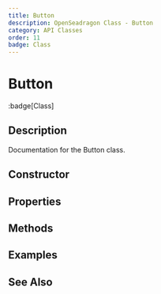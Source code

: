 ```yaml
---
title: Button
description: OpenSeadragon Class - Button
category: API Classes
order: 11
badge: Class
---
```


# Button

:badge[Class]

## Description

Documentation for the Button class.

## Constructor

## Properties

## Methods

## Examples

## See Also
